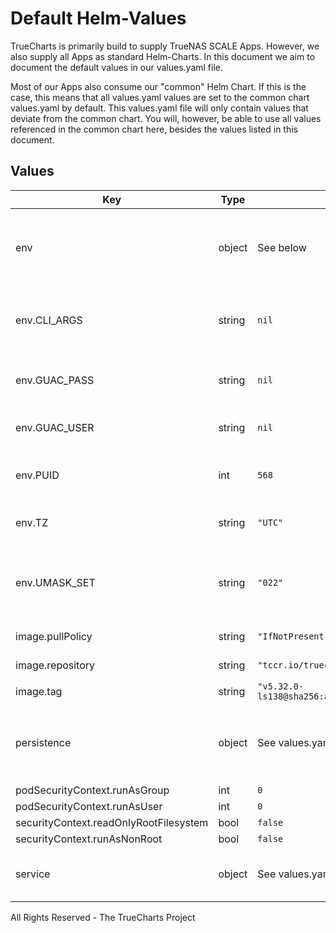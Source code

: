 # Default Helm-Values

TrueCharts is primarily build to supply TrueNAS SCALE Apps.
However, we also supply all Apps as standard Helm-Charts. In this document we aim to document the default values in our values.yaml file.

Most of our Apps also consume our "common" Helm Chart.
If this is the case, this means that all values.yaml values are set to the common chart values.yaml by default. This values.yaml file will only contain values that deviate from the common chart.
You will, however, be able to use all values referenced in the common chart here, besides the values listed in this document.

## Values

| Key | Type | Default | Description |
|-----|------|---------|-------------|
| env | object | See below | environment variables. See [image docs](https://docs.linuxserver.io/images/docker-calibre#environment-variables-e) for more details. |
| env.CLI_ARGS | string | `nil` | Optionally pass cli start arguments to calibre. |
| env.GUAC_PASS | string | `nil` | Password's md5 hash for the calibre gui |
| env.GUAC_USER | string | `nil` | Username for the calibre gui |
| env.PUID | int | `568` | Specify the user ID the application will run as |
| env.TZ | string | `"UTC"` | Set the container timezone |
| env.UMASK_SET | string | `"022"` | for umask setting of Calibre, default if left unset is 022. |
| image.pullPolicy | string | `"IfNotPresent"` | image pull policy |
| image.repository | string | `"tccr.io/truecharts/calibre"` | image repository |
| image.tag | string | `"v5.32.0-ls138@sha256:a7c6272300628eb747dc129001aef8bc53d9b462ebe6b4953de904a2a5e15c8e"` | image tag |
| persistence | object | See values.yaml | Configure persistence settings for the chart under this key. |
| podSecurityContext.runAsGroup | int | `0` |  |
| podSecurityContext.runAsUser | int | `0` |  |
| securityContext.readOnlyRootFilesystem | bool | `false` |  |
| securityContext.runAsNonRoot | bool | `false` |  |
| service | object | See values.yaml | Configures service settings for the chart. |

All Rights Reserved - The TrueCharts Project
